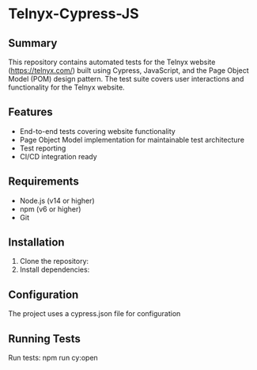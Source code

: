 # Telnyx-Cypress-JS
## Summary
This repository contains automated tests for the Telnyx website (https://telnyx.com/) built using Cypress, JavaScript, and the Page Object Model (POM) design pattern. The test suite covers user interactions and functionality for the Telnyx website.
## Features
- End-to-end tests covering website functionality
- Page Object Model implementation for maintainable test architecture
- Test reporting 
- CI/CD integration ready
## Requirements
- Node.js (v14 or higher)
- npm (v6 or higher)
- Git
## Installation
1.	Clone the repository:
2.	Install dependencies:
## Configuration
The project uses a cypress.json file for configuration
## Running Tests
Run tests:
npm run cy:open

